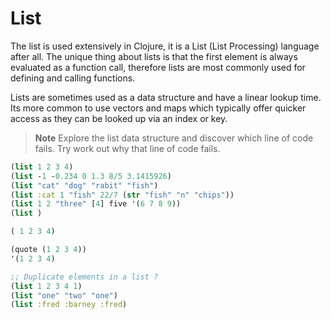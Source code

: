 # List

  The list is used extensively in Clojure, it is a List (List Processing) language after all.  The unique thing about lists is that the first element is always evaluated as a function call, therefore lists are most commonly used for defining and calling functions.  
  
  Lists are sometimes used as a data structure and have a linear lookup time.  Its more common to use vectors and maps which typically offer quicker access as they can be looked up via an index or key.

> **Note** Explore the list data structure and discover which line of code fails.  Try work out why that line of code fails.

```clojure
(list 1 2 3 4)
(list -1 -0.234 0 1.3 8/5 3.1415926)
(list "cat" "dog" "rabit" "fish")
(list :cat 1 "fish" 22/7 (str "fish" "n" "chips"))
(list 1 2 "three" [4] five '(6 7 8 9))
(list )

( 1 2 3 4)

(quote (1 2 3 4))
'(1 2 3 4)

;; Duplicate elements in a list ?
(list 1 2 3 4 1)
(list "one" "two" "one")
(list :fred :barney :fred)
```
